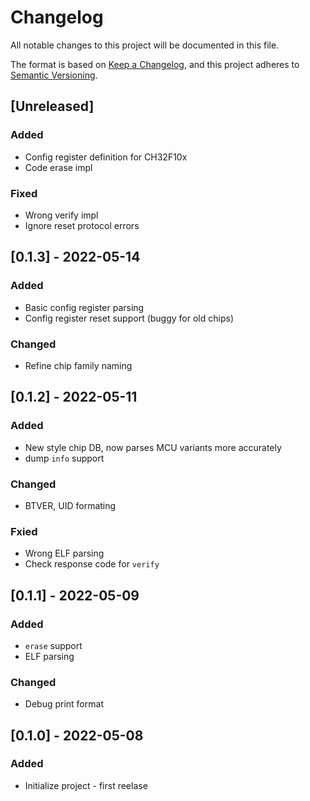 # Changelog
All notable changes to this project will be documented in this file.

The format is based on [Keep a Changelog](https://keepachangelog.com/en/1.0.0/),
and this project adheres to [Semantic Versioning](https://semver.org/spec/v2.0.0.html).

## [Unreleased]
### Added
- Config register definition for CH32F10x
- Code erase impl
### Fixed
- Wrong verify impl
- Ignore reset protocol errors

## [0.1.3] - 2022-05-14
### Added
- Basic config register parsing
- Config register reset support (buggy for old chips)

### Changed
- Refine chip family naming

## [0.1.2] - 2022-05-11
### Added
- New style chip DB, now parses MCU variants more accurately
- dump `info` support

### Changed
- BTVER, UID formating

### Fxied
- Wrong ELF parsing
- Check response code for `verify`

## [0.1.1] - 2022-05-09
### Added
- `erase` support
- ELF parsing

### Changed
- Debug print format

## [0.1.0] - 2022-05-08
### Added
- Initialize project - first reelase
